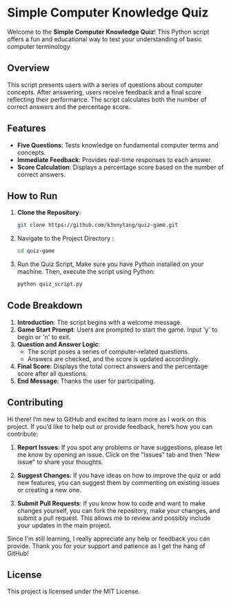 # **Simple Computer Knowledge Quiz**

Welcome to the **Simple Computer Knowledge Quiz**! This Python script offers a fun and educational way to test your understanding of basic computer terminology

## Overview

This script presents users with a series of questions about computer concepts. After answering, users receive feedback and a final score reflecting their performance. The script calculates both the number of correct answers and the percentage score.

## Features

- **Five Questions**: Tests knowledge on fundamental computer terms and concepts.
- **Immediate Feedback**: Provides real-time responses to each answer.
- **Score Calculation**: Displays a percentage score based on the number of correct answers.

## How to Run

1. **Clone the Repository**:
   ```bash
   git clone https://github.com/k3nnytang/quiz-game.git

2. Navigate to the Project Directory :
    ```bash
   cd quiz-game
    
3. Run the Quiz Script,
Make sure you have Python installed on your machine. Then, execute the script using Python:
    ```bash
    python quiz_script.py

## Code Breakdown

1. **Introduction**: The script begins with a welcome message.
2. **Game Start Prompt**: Users are prompted to start the game. Input 'y' to begin or 'n' to exit.
3. **Question and Answer Logic**:
   - The script poses a series of computer-related questions.
   - Answers are checked, and the score is updated accordingly.
4. **Final Score**: Displays the total correct answers and the percentage score after all questions.
5. **End Message**: Thanks the user for participating.

## Contributing
Hi there! I’m new to GitHub and excited to learn more as I work on this project. If you’d like to help out or provide feedback, here’s how you can contribute:

1. **Report Issues**: If you spot any problems or have suggestions, please let me know by opening an issue. Click on the "Issues" tab and then "New issue" to share your thoughts.

2. **Suggest Changes**: If you have ideas on how to improve the quiz or add new features, you can suggest them by commenting on existing issues or creating a new one.

3. **Submit Pull Requests**: If you know how to code and want to make changes yourself, you can fork the repository, make your changes, and submit a pull request. This allows me to review and possibly include your updates in the main project.

Since I'm still learning, I really appreciate any help or feedback you can provide. Thank you for your support and patience as I get the hang of GitHub!

## License
This project is licensed under the MIT License.
